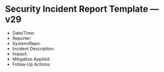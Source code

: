 # Security Incident Report Template — v29

- Date/Time:
- Reporter:
- System/Repo:
- Incident Description:
- Impact:
- Mitigation Applied:
- Follow‑Up Actions:
